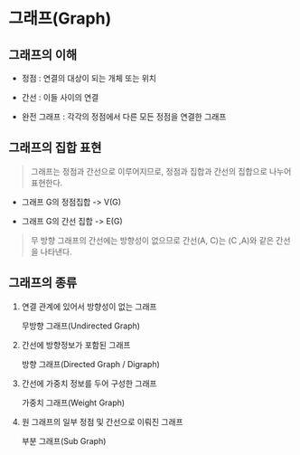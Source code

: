 # 그래프(Graph)

## 그래프의 이해

* 정점 : 연결의 대상이 되는 개체 또는 위치

* 간선 : 이들 사이의 연결

* 완전 그래프 : 각각의 정점에서 다른 모든 정점을 연결한 그래프

## 그래프의 집합 표현
>그래프는 정점과 간선으로 이루어지므로, 정점과 집합과 간선의 집합으로 나누어 표현한다.

* 그래프 G의 정점집합 -> V(G)

* 그래프 G의 간선 집합 -> E(G)

>무 방향 그래프의 간선에는 방향성이 없으므로 간선(A, C)는 (C ,A)와 같은 간선을 나타낸다.

## 그래프의 종류

1. 연결 관계에 있어서 방향성이 없는 그래프

    무방향 그래프(Undirected Graph)

2. 간선에 방향정보가 포함된 그래프

    방향 그래프(Directed Graph / Digraph)

3. 간선에 가중치 정보를 두어 구성한 그래프

    가중치 그래프(Weight Graph)

4. 원 그래프의 일부 정점 및 간선으로  이뤄진 그래프

    부분 그래프(Sub Graph)